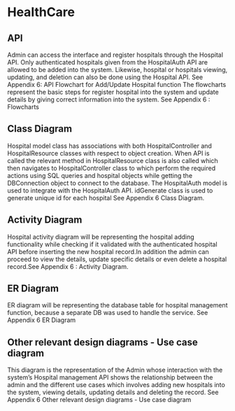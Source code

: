 # HealthCare

## API
Admin can access the interface and register hospitals through the Hospital API. Only authenticated hospitals given from the HospitalAuth API are allowed to be added into the system. Likewise, hospital or hospitals viewing, updating, and deletion can also be done using the Hospital API. See Appendix 6: API
Flowchart for Add/Update Hospital function
The flowcharts represent the basic steps for register hospital into the system and update details by giving correct information into the system. See Appendix 6 : Flowcharts

## Class Diagram
Hospital model class has associations with both HospitalController and HospitalResource classes with respect to object creation. When API is called the relevant method in HospitalResource class is also called  which then navigates to HospitalController class to which perform the required actions using SQL queries and hospital objects while getting the DBConnection object to connect to the database. The HospitalAuth model is used to integrate with the HospitalAuth API. idGenerate class is used to generate unique id for each hospital  See Appendix 6 Class Diagram.

## Activity Diagram
Hospital activity diagram will be representing the hospital adding functionality while checking if it validated with the authenticated hospital API before inserting the new hospital record.In addition the admin can  proceed to view the details, update specific details or even delete a hospital record.See Appendix 6 : Activity Diagram.

## ER Diagram
ER diagram will be representing the database table for hospital management function,  because a separate DB was used to handle the service. See Appendix 6 ER Diagram

## Other relevant design diagrams - Use case diagram
This diagram is the representation of the Admin whose interaction with the system’s Hospital management API shows the relationship between the admin and the different use cases which involves adding new hospitals into the system, viewing details, updating details and deleting the record. See Appendix 6 Other relevant design diagrams - Use case diagram
